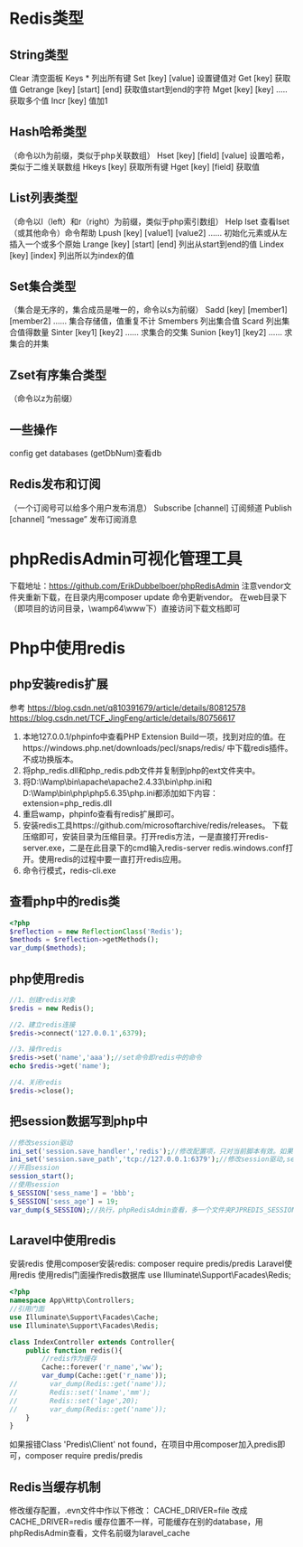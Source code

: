 
# Redis类型
## String类型
Clear 清空面板
Keys * 列出所有键
Set [key] [value] 设置键值对
Get [key] 获取值
Getrange [key] [start] [end] 获取值start到end的字符
Mget [key] [key] ….. 获取多个值
Incr [key] 值加1

## Hash哈希类型
（命令以h为前缀，类似于php关联数组）
Hset [key] [field] [value] 设置哈希，类似于二维关联数组
Hkeys [key] 获取所有键
Hget [key] [field] 获取值

## List列表类型
（命令以l（left）和r（right）为前缀，类似于php索引数组）
Help lset 查看lset（或其他命令）命令帮助
Lpush [key] [value1] [value2] …… 初始化元素或从左插入一个或多个原始
Lrange [key] [start] [end]  列出从start到end的值
Lindex [key] [index]  列出所以为index的值

## Set集合类型
（集合是无序的，集合成员是唯一的，命令以s为前缀）
Sadd [key] [member1] [member2] ……  集合存储值，值重复不计
Smembers  列出集合值
Scard  列出集合值得数量
Sinter [key1] [key2] …… 求集合的交集
Sunion [key1] [key2] ……  求集合的并集

## Zset有序集合类型
（命令以z为前缀）

## 一些操作
config get databases (getDbNum)查看db


## Redis发布和订阅
（一个订阅号可以给多个用户发布消息）
Subscribe [channel]  订阅频道
Publish [channel] “message”  发布订阅消息


# phpRedisAdmin可视化管理工具
下载地址：https://github.com/ErikDubbelboer/phpRedisAdmin
注意vendor文件夹重新下载，在目录内用composer update 命令更新vendor。
在web目录下（即项目的访问目录，\wamp64\www下）直接访问下载文档即可

# Php中使用redis
## php安装redis扩展
参考
https://blog.csdn.net/q810391679/article/details/80812578
https://blog.csdn.net/TCF_JingFeng/article/details/80756617

1. 本地127.0.0.1/phpinfo中查看PHP Extension Build一项，找到对应的值。在https://windows.php.net/downloads/pecl/snaps/redis/ 中下载redis插件。不成功换版本。
2. 将php_redis.dll和php_redis.pdb文件并复制到php的ext文件夹中。
3. 将D:\Wamp\bin\apache\apache2.4.33\bin\php.ini和D:\Wamp\bin\php\php5.6.35\php.ini都添加如下内容：extension=php_redis.dll
4. 重启wamp，phpinfo查看有redis扩展即可。
5. 安装redis工具https://github.com/microsoftarchive/redis/releases。
下载压缩即可，安装目录为压缩目录。打开redis方法，一是直接打开redis-server.exe，二是在此目录下的cmd输入redis-server redis.windows.conf打开。使用redis的过程中要一直打开redis应用。
6. 命令行模式，redis-cli.exe

## 查看php中的redis类

```php
<?php
$reflection = new ReflectionClass('Redis');
$methods = $reflection->getMethods();
var_dump($methods);
```

## php使用redis
```php
//1、创建redis对象
$redis = new Redis();

//2、建立redis连接
$redis->connect('127.0.0.1',6379);

//3、操作redis
$redis->set('name','aaa');//set命令即redis中的命令
echo $redis->get('name');

//4、关闭redis
$redis->close();
```

## 把session数据写到php中
```php
//修改session驱动
ini_set('session.save_handler','redis');//修改配置项，只对当前脚本有效。如果改php.ini文件，重启服务器即永久有效。
ini_set('session.save_path','tcp://127.0.0.1:6379');//修改session驱动,session储存在当前文件中，在别的文件访问session，要做同样的驱动修改
//开启session
session_start();
//使用session
$_SESSION['sess_name'] = 'bbb';
$_SESSION['sess_age'] = 19;
var_dump($_SESSION);//执行，phpRedisAdmin查看，多一个文件夹PJPREDIS_SESSION
```


## Laravel中使用redis
安装redis
使用composer安装redis: composer require predis/predis
Laravel使用redis
使用redis门面操作redis数据库 use Illuminate\Support\Facades\Redis;
```php
<?php
namespace App\Http\Controllers;
//引用门面
use Illuminate\Support\Facades\Cache;
use Illuminate\Support\Facades\Redis;

class IndexController extends Controller{
    public function redis(){
        //redis作为缓存
        Cache::forever('r_name','ww');
        var_dump(Cache::get('r_name'));
//        var_dump(Redis::get('name'));
//        Redis::set('lname','mm');
//        Redis::set('lage',20);
//        var_dump(Redis::get('name'));
    }
}
```
如果报错Class 'Predis\Client' not found，在项目中用composer加入predis即可，composer require predis/predis

## Redis当缓存机制
 修改缓存配置，.evn文件中作以下修改：
CACHE_DRIVER=file 改成 CACHE_DRIVER=redis
缓存位置不一样，可能缓存在别的database，用phpRedisAdmin查看，文件名前缀为laravel_cache


